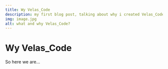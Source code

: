 ```yaml
---
title: Wy Velas_Code
description: my first blog post, talking about why i created Velas_Code
img: image.jpg
alt: what and why Velas_Code?
---
```


# Wy Velas_Code

So here we are... 